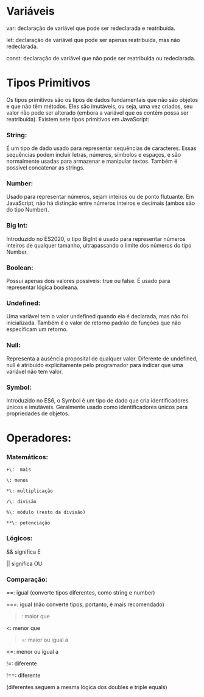 # Variáveis

var: declaração de variável que pode ser redeclarada e reatribuída.

let: declaração de variável que pode ser apenas reatribuída, mas não redeclarada.

const: declaração de variável que não pode ser reatribuída ou redeclarada.


# Tipos Primitivos

Os tipos primitivos são os tipos de dados fundamentais que não são objetos e que não têm métodos. Eles são imutáveis, ou seja, uma vez criados, seu valor não pode ser alterado (embora a variável que os contém possa ser reatribuída). Existem sete tipos primitivos em JavaScript:

### String:
É um tipo de dado usado para representar sequências de caracteres. Essas sequências podem incluir letras, números, símbolos e espaços, e são normalmente usadas para armazenar e manipular textos. Também é possível concatenar as strings.

### Number:
Usado para representar números, sejam inteiros ou de ponto flutuante. Em JavaScript, não há distinção entre números inteiros e decimais (ambos são do tipo Number).

### Big Int: 
Introduzido no ES2020, o tipo BigInt é usado para representar números inteiros de qualquer tamanho, ultrapassando o limite dos números do tipo Number.

### Boolean:
Possui apenas dois valores possíveis: true ou false. É usado para representar lógica booleana.

### Undefined:
Uma variável tem o valor undefined quando ela é declarada, mas não foi inicializada. Também é o valor de retorno padrão de funções que não especificam um retorno.

### Null:
Representa a ausência proposital de qualquer valor. Diferente de undefined, null é atribuído explicitamente pelo programador para indicar que uma variável não tem valor.

### Symbol:
Introduzido no ES6, o Symbol é um tipo de dado que cria identificadores únicos e imutáveis. Geralmente usado como identificadores únicos para propriedades de objetos.


# Operadores:

### Matemáticos:
```
+\:  mais

\: menos

*\: multiplicação

/\: divisão

%\: módulo (resto da divisão)

**\: potenciação
```

### Lógicos:
&& significa E

|| significa OU


### Comparação: 
==\: igual (converte tipos diferentes, como string e number)

===\: igual (não converte tipos, portanto, é mais recomendado)

>: maior que

<\: menor que

>=: maior ou igual a

<=\: menor ou igual a

!=\: diferente

!==\: diferente

(diferentes seguem a mesma lógica dos doubles e triple equals)
